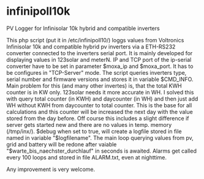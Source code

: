# infinipoll10k
PV Logger for Infinisolar 10k hybrid and compatible inverters

This php script (put it in /etc/infinipoll10/) loggs values from Voltronics Infinisolar 10k and compatible hybrid pv inverters via a ETH-RS232 converter connected to the inverters serial port. It is mainly developed for displaying values in 123solar and meterN.
IP and TCP port of the ip-serial converter have to be set in parameter $moxa_ip and $moxa_port. It has to be configures in "TCP-Server" mode.
The script queries inverters type, serial number and firmware versions and stores it in variable $CMD_INFO.
Main problem for this (and many other invertes) is, that the total KWH counter is in KW only. 123solar needs it more accurate in WH. I solved this with query total counter (in KWH) and daycounter (in WH) and then just add WH without KWH from daycounter to total counter. This is the base for all calculations and this counter will be increased the next day with the value stored from the day before. Off course this includes a slight difference if server gets started new and there are no values in temp. memory (/tmp/inx/).
$debug when set to true, will create a logfile stored in file named in variable "$logfilename".
The main loop querying values from pv, grid and battery will be redone after vaiable "$warte_bis_naechster_durchlauf" in seconds is awaited.
Alarms get called every 100 loops and stored in file ALARM.txt, even at nighttime.

Any improvement is very welcome.
